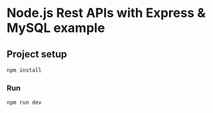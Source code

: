 # Node.js Rest APIs with Express & MySQL example



## Project setup
```
npm install
```

### Run
```
npm run dev
```
